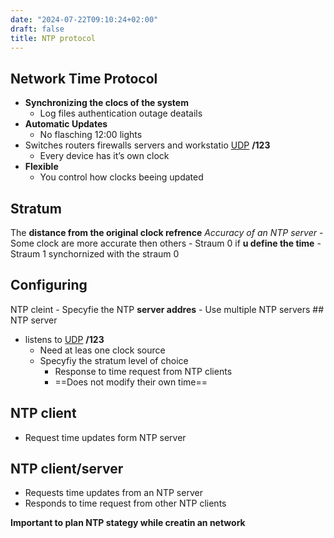 ```yaml
---
date: "2024-07-22T09:10:24+02:00"
draft: false
title: NTP protocol
---
```


## Network Time Protocol

-   **Synchronizing the clocs of the system**
    -   Log files authentication outage deatails
-   **Automatic Updates**
    -   No flasching 12:00 lights  
-   Switches routers firewalls servers and workstatio
    [UDP](/Notes/posts/for_later/UDP) **/123**
    -   Every device has it’s own clock
-   **Flexible**
    -   You control how clocks beeing updated

## Stratum

The **distance from the original clock refrence** *Accuracy of an NTP
server* - Some clock are more accurate then others - Straum 0 if **u
define the time** - Straum 1 synchornized with the straum 0

## Configuring

NTP cleint - Specyfie the NTP **server addres** - Use multiple NTP
servers ## NTP server

-   listens to [UDP](/Notes/posts/for_later/UDP) **/123**
    -   Need at leas one clock source
    -   Specyfiy the stratum level of choice
        -   Response to time request from NTP clients
        -   ==Does not modify their own time==

## NTP client

-   Request time updates form NTP server

## NTP client/server

-   Requests time updates from an NTP server
-   Responds to time request from other NTP clients

**Important to plan NTP stategy while creatin an network**
